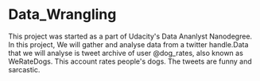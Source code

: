 # Data_Wrangling
This project was started as a part of Udacity's Data Ananlyst Nanodegree. In this project, We will gather and analyse data from a twitter handle.Data that we will analyse is tweet archive of user @dog_rates, also known as WeRateDogs. This account rates people's dogs. The tweets are funny and sarcastic. 
